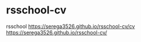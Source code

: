 # rsschool-cv
rsschool
https://serega3526.github.io/rsschool-cv/cv
https://serega3526.github.io/rsschool-cv/
